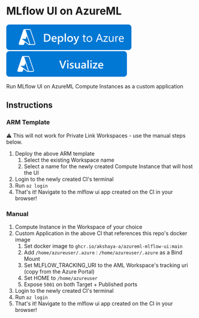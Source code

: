 # MLflow UI on AzureML

[![Deploy To Azure](https://raw.githubusercontent.com/Azure/azure-quickstart-templates/master/1-CONTRIBUTION-GUIDE/images/deploytoazure.svg?sanitize=true)](https://portal.azure.com/#create/Microsoft.Template/uri/https%3A%2F%2Fraw.githubusercontent.com%2Fakshaya-a%2Fazureml-mlflow-ui%2Fmain%2Fdeploy-ci.json)
[![Visualize](https://raw.githubusercontent.com/Azure/azure-quickstart-templates/master/1-CONTRIBUTION-GUIDE/images/visualizebutton.svg?sanitize=true)](http://armviz.io/#/?load=https%3A%2F%2Fraw.githubusercontent.com%2Fakshaya-a%2Fazureml-mlflow-ui%2Fmain%2Fdeploy-ci.json)

Run MLflow UI on AzureML Compute Instances as a custom application

## Instructions

### ARM Template

:warning: This will not work for Private Link Workspaces - use the manual steps below.

1. Deploy the above ARM template
   1. Select the existing Workspace name
   1. Select a name for the newly created Compute Instance that will host the UI
1. Login to the newly created CI's terminal
1. Run `az login`
1. That's it! Navigate to the mlflow ui app created on the CI in your browser!

### Manual

1. Compute Instance in the Workspace of your choice
1. Custom Application in the above CI that references this repo's docker image
   1. Set docker image to `ghcr.io/akshaya-a/azureml-mlflow-ui:main`
   1. Add `/home/azureuser/.azure` : `/home/azureuser/.azure` as a Bind Mount
   1. Set MLFLOW_TRACKING_URI to the AML Workspace's tracking uri (copy from the Azure Portal)
   1. Set HOME to `/home/azureuser`
   1. Expose `5001` on both Target + Published ports
1. Login to the newly created CI's terminal
1. Run `az login`
1. That's it! Navigate to the mlflow ui app created on the CI in your browser!
